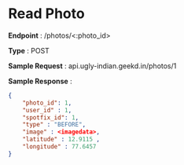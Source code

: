 # Read Photo
**Endpoint** : /photos/<:photo_id>

**Type**	 : POST

**Sample Request** : api.ugly-indian.geekd.in/photos/1

**Sample Response** :
```json
{
	"photo_id": 1,
	"user_id" : 1,
	"spotfix_id": 1,
	"type" : "BEFORE",
	"image" : <imagedata>,
	"latitude" : 12.9115 ,
	"longitude" : 77.6457
}
```
